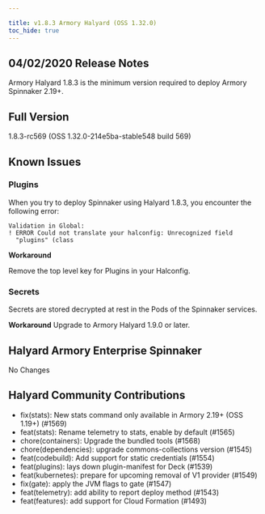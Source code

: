 ```yaml
---

title: v1.8.3 Armory Halyard (OSS 1.32.0)
toc_hide: true
---
```


## 04/02/2020 Release Notes

Armory Halyard 1.8.3 is the minimum version required to deploy Armory Spinnaker 2.19+. 

## Full Version
1.8.3-rc569 (OSS 1.32.0-214e5ba-stable548 build 569)

## Known Issues

### Plugins 

When you try to deploy Spinnaker using Halyard 1.8.3, you encounter the following error:

```
Validation in Global:
! ERROR Could not translate your halconfig: Unrecognized field
  "plugins" (class
```

**Workaround** 

Remove the top level key for Plugins in your Halconfig. 

### Secrets

Secrets are stored decrypted at rest in the Pods of the Spinnaker services.

**Workaround**
Upgrade to Armory Halyard 1.9.0 or later.


## Halyard Armory Enterprise Spinnaker
 No Changes

## Halyard Community Contributions
- fix(stats): New stats command only available in Armory 2.19+ (OSS 1.19+) (#1569)
- feat(stats): Rename telemetry to stats, enable by default (#1565)
- chore(containers): Upgrade the bundled tools (#1568)
- chore(dependencies): upgrade commons-collections  version (#1545)
- feat(codebuild): Add support for static credentials (#1554)
- feat(plugins): lays down plugin-manifest for Deck (#1539)
- feat(kubernetes): prepare for upcoming removal of V1 provider (#1549)
- fix(gate): apply the JVM flags to gate (#1547)
- feat(telemetry): add ability to report deploy method (#1543)
- feat(features): add support for Cloud Formation (#1493)

